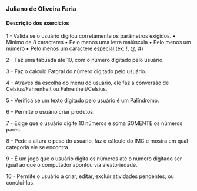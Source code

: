 ### Juliano de Oliveira Faria

#### Descrição dos exercícios

1 - Valida se o usuário digitou corretamente os parâmetros exigidos.
  • Mínimo de 8 caracteres
  • Pelo menos uma letra maiúscula
  • Pelo menos um número
  • Pelo menos um caractere especial (ex: !, @, #)

2 - Faz uma tabuada até 10, com o número digitado pelo usuário.

3 - Faz o calculo Fatoral do número digitado pelo usuário.

4 - Através da escolha do menu do usuário, ele faz a conversão de Celsius/Fahrenheit ou Fahrenheit/Celsius.

5 - Verifica se um texto digitado pelo usuário é um Palíndromo.

6 - Permite o usuário criar produtos.

7 - Exige que o usuário digite 10 números e soma SOMENTE os números pares.

8 - Pede a altura e peso do usuário, faz o cálculo do IMC e mostra em qual categoria ele se encontra.

9 - É um jogo que o usuário digita os números até o número digitado ser igual ao que o computador apontou via aleatoriedade.

10 - Permite o usuário a criar, editar, excluir atividades pendentes, ou concluí-las.

